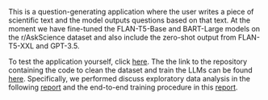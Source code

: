 This is a question-generating application where the user writes a piece of scientific text and the model outputs questions based on that text.
At the moment we have fine-tuned the FLAN-T5-Base and BART-Large models on the r/AskScience dataset and also include the zero-shot output from FLAN-T5-XXL and GPT-3.5.

To test the application yourself, click <a href="https://huggingface.co/spaces/dhmeltzer/qg_generation">here</a>.
The the link to the repository containing the code to clean the dataset and train the LLMs can be found <a href="https://github.com/david-meltzer/Longform-Question-Generation">here</a>. Specifically, we performed discuss exploratory data analysis in the following <a href="https://wandb.ai/dmeltzer/Question_Generation/reports/Exploratory-Data-Analysis-for-r-AskScience--Vmlldzo0MjQwODg1?accessToken=fndbu2ar26mlbzqdphvb819847qqth2bxyi4hqhugbnv97607mj01qc7ed35v6w8">report</a> and the end-to-end training procedure in this <a href="https://api.wandb.ai/links/dmeltzer/7an677es">report</a>.
